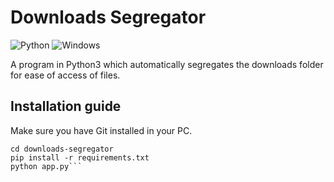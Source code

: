 # Downloads Segregator
![Python](https://img.shields.io/badge/python-3670A0?style=for-the-badge&logo=python&logoColor=ffdd54)
![Windows](https://img.shields.io/badge/Windows-0078D6?style=for-the-badge&logo=windows&logoColor=white)

A program in Python3 which automatically segregates the downloads folder for ease of access of files.

## Installation guide
Make sure you have Git installed in your PC.
```git clone https://github.com/polybit-tech/downloads-segregator downloads-segregator
cd downloads-segregator
pip install -r requirements.txt
python app.py```